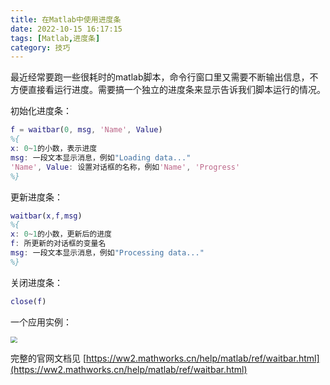 ```yaml
---
title: 在Matlab中使用进度条
date: 2022-10-15 16:17:15
tags: [Matlab,进度条]
category: 技巧
---
```


最近经常要跑一些很耗时的matlab脚本，命令行窗口里又需要不断输出信息，不方便直接看运行进度。需要搞一个独立的进度条来显示告诉我们脚本运行的情况。<!--more-->

初始化进度条：

```matlab
f = waitbar(0, msg, 'Name', Value)
%{
x: 0~1的小数，表示进度
msg: 一段文本显示消息，例如"Loading data..."
'Name', Value: 设置对话框的名称，例如'Name', 'Progress'
%}
```

更新进度条：

```matlab
waitbar(x,f,msg)
%{
x: 0~1的小数，更新后的进度
f: 所更新的对话框的变量名
msg: 一段文本显示消息，例如"Processing data..."
%}
```

关闭进度条：

```matlab
close(f)
```

一个应用实例：

<!--<img src="/images/image-20221206223220526.png" alt="image-20221206223220526" style="zoom:67%;" />-->

<img src = 'https://s3.bmp.ovh/imgs/2023/01/18/9101f97a49a98c2f.png' style="zoom:67%;">

完整的官网文档见 [https://ww2.mathworks.cn/help/matlab/ref/waitbar.html](https://ww2.mathworks.cn/help/matlab/ref/waitbar.html)
